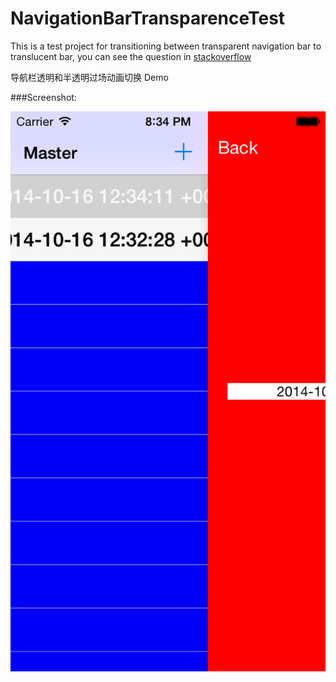 NavigationBarTransparenceTest
=============================

This is a test project for transitioning between transparent navigation bar to translucent bar, you can see the question in [stackoverflow](http://stackoverflow.com/questions/19918734/transitioning-between-transparent-navigation-bar-to-translucent)

导航栏透明和半透明过场动画切换 Demo

###Screenshot:

![Alt text](NavigationBarTransparence.png)
